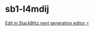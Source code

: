 # sb1-l4mdij

[Edit in StackBlitz next generation editor ⚡️](https://stackblitz.com/~/github.com/Mrkhd/sb1-l4mdij)